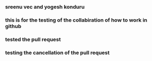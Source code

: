 ### sreenu vec and yogesh konduru
### this is for the testing of the collabiration of how to work in github
### tested the pull request
### testing the cancellation of the pull request
